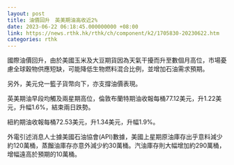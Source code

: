 ```yaml
---
layout: post
title: 油價回升　英美期油高收近2%
date: 2023-06-22 06:18:45.000000000 +08:00
link: https://news.rthk.hk/rthk/ch/component/k2/1705830-20230622.htm
categories: rthk
---
```


國際油價回升，由於美國玉米及大豆期貨因為天氣干擾而升至數個月高位，市場憂慮全球穀物供應短缺，可能降低生物燃料混合比例，並增加石油需求預期。

另外，美元兌一籃子貨幣向下，亦支撐油價表現。

英美期油早段均觸及兩星期高位，倫敦布蘭特期油收報每桶77.12美元，升1.22美元，升幅1.6%，結束兩日跌勢。

紐約期油收報每桶72.53美元，升1.34美元，升幅1.9%。

外電引述消息人士據美國石油協會(API)數據，美國上星期原油庫存出乎意料減少約120萬桶，蒸餾油庫存亦意外減少約30萬桶。汽油庫存則大幅增加約290萬桶，增幅遠高於預期的10萬桶。

